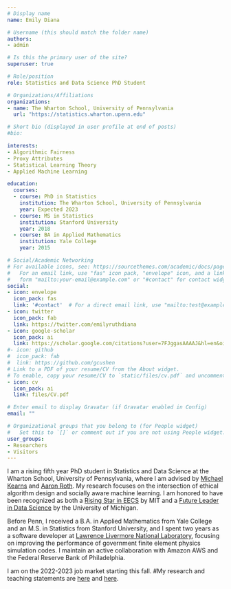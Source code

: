 ```yaml
---
# Display name
name: Emily Diana 

# Username (this should match the folder name)
authors:
- admin

# Is this the primary user of the site?
superuser: true

# Role/position
role: Statistics and Data Science PhD Student 

# Organizations/Affiliations
organizations:
- name: The Wharton School, University of Pennsylvania
  url: "https://statistics.wharton.upenn.edu"

# Short bio (displayed in user profile at end of posts)
#bio:

interests:
- Algorithmic Fairness 
- Proxy Attributes
- Statistical Learning Theory
- Applied Machine Learning

education:
  courses:
  - course: PhD in Statistics 
    institution: The Wharton School, University of Pennsylvania 
    year: Expected 2023
  - course: MS in Statistics
    institution: Stanford University
    year: 2018
  - course: BA in Applied Mathematics
    institution: Yale College 
    year: 2015

# Social/Academic Networking
# For available icons, see: https://sourcethemes.com/academic/docs/page-builder/#icons
#   For an email link, use "fas" icon pack, "envelope" icon, and a link in the
#   form "mailto:your-email@example.com" or "#contact" for contact widget.
social:
- icon: envelope
  icon_pack: fas
  link: '#contact'  # For a direct email link, use "mailto:test@example.org".
- icon: twitter
  icon_pack: fab
  link: https://twitter.com/emilyruthdiana
- icon: google-scholar
  icon_pack: ai
  link: https://scholar.google.com/citations?user=7FJggasAAAAJ&hl=en&oi=ao
#- icon: github
#  icon_pack: fab
#  link: https://github.com/gcushen
# Link to a PDF of your resume/CV from the About widget.
# To enable, copy your resume/CV to `static/files/cv.pdf` and uncomment the lines below.
- icon: cv
  icon_pack: ai
  link: files/CV.pdf

# Enter email to display Gravatar (if Gravatar enabled in Config)
email: ""

# Organizational groups that you belong to (for People widget)
#   Set this to `[]` or comment out if you are not using People widget.
user_groups:
- Researchers
- Visitors
---
```


I am a rising fifth year PhD student in Statistics and Data Science at the Wharton School, University of Pennsylvania, where I am advised by [Michael Kearns](https://www.cis.upenn.edu/~mkearns/) and [Aaron Roth](https://www.cis.upenn.edu/~aaroth/). My research focuses on the intersection of ethical algorithm design and socially aware machine learning. I am honored to have been recognized as both a [Rising Star in EECS](https://risingstars21-eecs.mit.edu) by MIT and a [Future Leader in Data Science](https://midas.umich.edu/future-leaders-summit-2022/) by the University of Michigan.

Before Penn, I received a B.A. in Applied Mathematics from Yale College and an M.S. in Statistics from Stanford University, and I spent two years as a software developer at [Lawrence Livermore National Laboratory](https://www.llnl.gov/), focusing on improving the performance of government finite element physics simulation codes. I maintain an active collaboration with Amazon AWS and the Federal Reserve Bank of Philadelphia.

I am on the 2022-2023 job market starting this fall.
#My research and teaching statements are [here](/files/ResearchStatement.pdf) and [here](/files/TeachingStatement.pdf).
